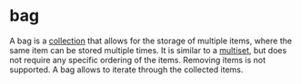 # bag

A bag is a [collection](computer_science/collection) that allows for the storage of multiple items, where the same item can be stored multiple times. It is similar to a [multiset](mathematics/multiset), but does not require any specific ordering of the items. Removing items is not supported. A bag allows to iterate through the collected items.
